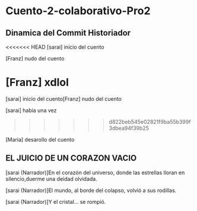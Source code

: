 # Cuento-2-colaborativo-Pro2
## Dinamica del Commit Historiador

<<<<<<< HEAD
[sarai] inicio del cuento

[Franz] nudo del cuento

[Franz] xdlol
=======
[sarai] inicio del cuento[Franz] nudo del cuento

[sarai] habia una vez
>>>>>>> d822beb545e02821f9ba55b399f3dbea94f39b25

[Maria] desarollo del cuento

## EL JUICIO DE UN CORAZON VACIO

[sarai (Narrador)]En el corazón del universo, donde las estrellas lloran en silencio,duerme una deidad olvidada.

[sarai (Narrador)]El mundo, al borde del colapso, volvió a sus rodillas.

[sarai (Narrador)]Y el cristal… se rompió.